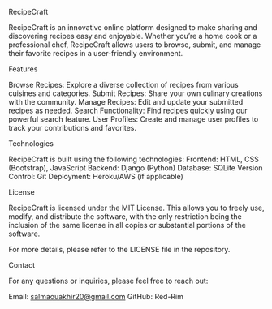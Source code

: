 RecipeCraft

RecipeCraft is an innovative online platform designed to make sharing and discovering recipes easy and enjoyable. Whether you’re a home cook or a professional chef, RecipeCraft allows users to browse, submit, and manage their favorite recipes in a user-friendly environment.


Features

Browse Recipes: Explore a diverse collection of recipes from various cuisines and categories.
Submit Recipes: Share your own culinary creations with the community.
Manage Recipes: Edit and update your submitted recipes as needed.
Search Functionality: Find recipes quickly using our powerful search feature.
User Profiles: Create and manage user profiles to track your contributions and favorites.


Technologies

RecipeCraft is built using the following technologies:
Frontend: HTML, CSS (Bootstrap), JavaScript
Backend: Django (Python)
Database: SQLite
Version Control: Git
Deployment: Heroku/AWS (if applicable)


License

RecipeCraft is licensed under the MIT License. This allows you to freely use, modify, and distribute the software, with the only restriction being the inclusion of the same license in all copies or substantial portions of the software.

For more details, please refer to the LICENSE file in the repository.


Contact

For any questions or inquiries, please feel free to reach out:

Email: salmaouakhir20@gmail.com
GitHub: Red-Rim
